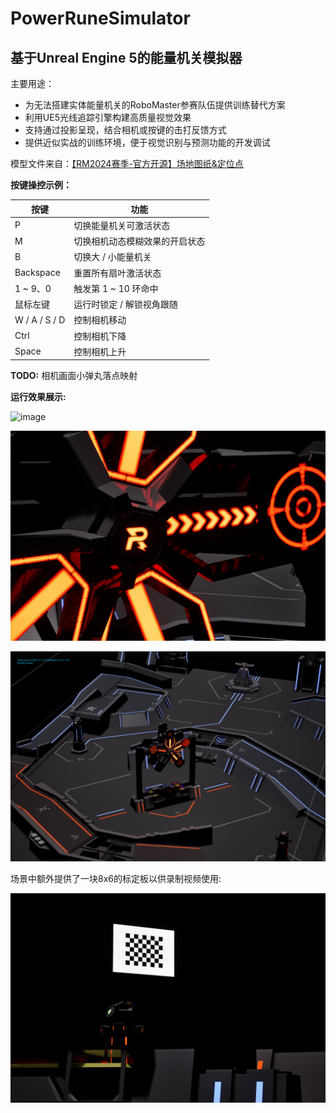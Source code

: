 # PowerRuneSimulator
## 基于Unreal Engine 5的能量机关模拟器

主要用途：

- 为无法搭建实体能量机关的RoboMaster参赛队伍提供训练替代方案
- 利用UE5光线追踪引擎构建高质量视觉效果
- 支持通过投影呈现，结合相机或按键的击打反馈方式
- 提供近似实战的训练环境，便于视觉识别与预测功能的开发调试


模型文件来自：[【RM2024赛季-官方开源】场地图纸&定位点](https://bbs.robomaster.com/article/9601)

**按键操控示例：**

| 按键        | 功能                         |
|-------------|------------------------------|
| P           | 切换能量机关可激活状态 |
| M           | 切换相机动态模糊效果的开启状态 |
| B           | 切换大 / 小能量机关            |
| Backspace   | 重置所有扇叶激活状态           |
| 1 ~ 9、0    | 触发第 1 ~ 10 环命中           |
| 鼠标左键    | 运行时锁定 / 解锁视角跟随      |
| W / A / S / D | 控制相机移动                 |
| Ctrl        | 控制相机下降                   |
| Space       | 控制相机上升                   |


**TODO:** 相机画面小弹丸落点映射

**运行效果展示:**

![image](./Images/Demo.gif)

![image](./Images/DemoViewClose.png)

![image](./Images/DemoViewAbove.png)

场景中额外提供了一块8x6的标定板以供录制视频使用:

![image](./Images/Chessboard.png)

